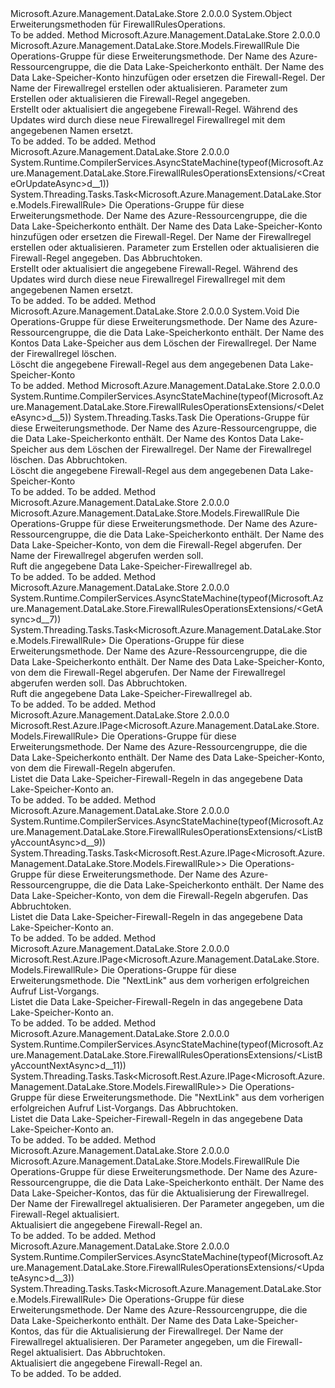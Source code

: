<Type Name="FirewallRulesOperationsExtensions" FullName="Microsoft.Azure.Management.DataLake.Store.FirewallRulesOperationsExtensions">
  <TypeSignature Language="C#" Value="public static class FirewallRulesOperationsExtensions" />
  <TypeSignature Language="ILAsm" Value=".class public auto ansi abstract sealed beforefieldinit FirewallRulesOperationsExtensions extends System.Object" />
  <TypeSignature Language="DocId" Value="T:Microsoft.Azure.Management.DataLake.Store.FirewallRulesOperationsExtensions" />
  <TypeSignature Language="VB.NET" Value="Public Module FirewallRulesOperationsExtensions" />
  <TypeSignature Language="F#" Value="type FirewallRulesOperationsExtensions = class" />
  <AssemblyInfo>
    <AssemblyName>Microsoft.Azure.Management.DataLake.Store</AssemblyName>
    <AssemblyVersion>2.0.0.0</AssemblyVersion>
  </AssemblyInfo>
  <Base>
    <BaseTypeName>System.Object</BaseTypeName>
  </Base>
  <Interfaces />
  <Docs>
    <summary>
            Erweiterungsmethoden für FirewallRulesOperations.
            </summary>
    <remarks>To be added.</remarks>
  </Docs>
  <Members>
    <Member MemberName="CreateOrUpdate">
      <MemberSignature Language="C#" Value="public static Microsoft.Azure.Management.DataLake.Store.Models.FirewallRule CreateOrUpdate (this Microsoft.Azure.Management.DataLake.Store.IFirewallRulesOperations operations, string resourceGroupName, string accountName, string firewallRuleName, Microsoft.Azure.Management.DataLake.Store.Models.FirewallRule parameters);" />
      <MemberSignature Language="ILAsm" Value=".method public static hidebysig class Microsoft.Azure.Management.DataLake.Store.Models.FirewallRule CreateOrUpdate(class Microsoft.Azure.Management.DataLake.Store.IFirewallRulesOperations operations, string resourceGroupName, string accountName, string firewallRuleName, class Microsoft.Azure.Management.DataLake.Store.Models.FirewallRule parameters) cil managed" />
      <MemberSignature Language="DocId" Value="M:Microsoft.Azure.Management.DataLake.Store.FirewallRulesOperationsExtensions.CreateOrUpdate(Microsoft.Azure.Management.DataLake.Store.IFirewallRulesOperations,System.String,System.String,System.String,Microsoft.Azure.Management.DataLake.Store.Models.FirewallRule)" />
      <MemberSignature Language="VB.NET" Value="&lt;Extension()&gt;&#xA;Public Function CreateOrUpdate (operations As IFirewallRulesOperations, resourceGroupName As String, accountName As String, firewallRuleName As String, parameters As FirewallRule) As FirewallRule" />
      <MemberSignature Language="F#" Value="static member CreateOrUpdate : Microsoft.Azure.Management.DataLake.Store.IFirewallRulesOperations * string * string * string * Microsoft.Azure.Management.DataLake.Store.Models.FirewallRule -&gt; Microsoft.Azure.Management.DataLake.Store.Models.FirewallRule" Usage="Microsoft.Azure.Management.DataLake.Store.FirewallRulesOperationsExtensions.CreateOrUpdate (operations, resourceGroupName, accountName, firewallRuleName, parameters)" />
      <MemberType>Method</MemberType>
      <AssemblyInfo>
        <AssemblyName>Microsoft.Azure.Management.DataLake.Store</AssemblyName>
        <AssemblyVersion>2.0.0.0</AssemblyVersion>
      </AssemblyInfo>
      <ReturnValue>
        <ReturnType>Microsoft.Azure.Management.DataLake.Store.Models.FirewallRule</ReturnType>
      </ReturnValue>
      <Parameters>
        <Parameter Name="operations" Type="Microsoft.Azure.Management.DataLake.Store.IFirewallRulesOperations" RefType="this" />
        <Parameter Name="resourceGroupName" Type="System.String" />
        <Parameter Name="accountName" Type="System.String" />
        <Parameter Name="firewallRuleName" Type="System.String" />
        <Parameter Name="parameters" Type="Microsoft.Azure.Management.DataLake.Store.Models.FirewallRule" />
      </Parameters>
      <Docs>
        <param name="operations">
            Die Operations-Gruppe für diese Erweiterungsmethode.
            </param>
        <param name="resourceGroupName">
            Der Name des Azure-Ressourcengruppe, die die Data Lake-Speicherkonto enthält.
            </param>
        <param name="accountName">
            Der Name des Data Lake-Speicher-Konto hinzufügen oder ersetzen die Firewall-Regel.
            </param>
        <param name="firewallRuleName">
            Der Name der Firewallregel erstellen oder aktualisieren.
            </param>
        <param name="parameters">
            Parameter zum Erstellen oder aktualisieren die Firewall-Regel angegeben.
            </param>
        <summary>
            Erstellt oder aktualisiert die angegebene Firewall-Regel. Während des Updates wird durch diese neue Firewallregel Firewallregel mit dem angegebenen Namen ersetzt.
            </summary>
        <returns>To be added.</returns>
        <remarks>To be added.</remarks>
      </Docs>
    </Member>
    <Member MemberName="CreateOrUpdateAsync">
      <MemberSignature Language="C#" Value="public static System.Threading.Tasks.Task&lt;Microsoft.Azure.Management.DataLake.Store.Models.FirewallRule&gt; CreateOrUpdateAsync (this Microsoft.Azure.Management.DataLake.Store.IFirewallRulesOperations operations, string resourceGroupName, string accountName, string firewallRuleName, Microsoft.Azure.Management.DataLake.Store.Models.FirewallRule parameters, System.Threading.CancellationToken cancellationToken = null);" />
      <MemberSignature Language="ILAsm" Value=".method public static hidebysig class System.Threading.Tasks.Task`1&lt;class Microsoft.Azure.Management.DataLake.Store.Models.FirewallRule&gt; CreateOrUpdateAsync(class Microsoft.Azure.Management.DataLake.Store.IFirewallRulesOperations operations, string resourceGroupName, string accountName, string firewallRuleName, class Microsoft.Azure.Management.DataLake.Store.Models.FirewallRule parameters, valuetype System.Threading.CancellationToken cancellationToken) cil managed" />
      <MemberSignature Language="DocId" Value="M:Microsoft.Azure.Management.DataLake.Store.FirewallRulesOperationsExtensions.CreateOrUpdateAsync(Microsoft.Azure.Management.DataLake.Store.IFirewallRulesOperations,System.String,System.String,System.String,Microsoft.Azure.Management.DataLake.Store.Models.FirewallRule,System.Threading.CancellationToken)" />
      <MemberSignature Language="F#" Value="static member CreateOrUpdateAsync : Microsoft.Azure.Management.DataLake.Store.IFirewallRulesOperations * string * string * string * Microsoft.Azure.Management.DataLake.Store.Models.FirewallRule * System.Threading.CancellationToken -&gt; System.Threading.Tasks.Task&lt;Microsoft.Azure.Management.DataLake.Store.Models.FirewallRule&gt;" Usage="Microsoft.Azure.Management.DataLake.Store.FirewallRulesOperationsExtensions.CreateOrUpdateAsync (operations, resourceGroupName, accountName, firewallRuleName, parameters, cancellationToken)" />
      <MemberType>Method</MemberType>
      <AssemblyInfo>
        <AssemblyName>Microsoft.Azure.Management.DataLake.Store</AssemblyName>
        <AssemblyVersion>2.0.0.0</AssemblyVersion>
      </AssemblyInfo>
      <Attributes>
        <Attribute>
          <AttributeName>System.Runtime.CompilerServices.AsyncStateMachine(typeof(Microsoft.Azure.Management.DataLake.Store.FirewallRulesOperationsExtensions/&lt;CreateOrUpdateAsync&gt;d__1))</AttributeName>
        </Attribute>
      </Attributes>
      <ReturnValue>
        <ReturnType>System.Threading.Tasks.Task&lt;Microsoft.Azure.Management.DataLake.Store.Models.FirewallRule&gt;</ReturnType>
      </ReturnValue>
      <Parameters>
        <Parameter Name="operations" Type="Microsoft.Azure.Management.DataLake.Store.IFirewallRulesOperations" RefType="this" />
        <Parameter Name="resourceGroupName" Type="System.String" />
        <Parameter Name="accountName" Type="System.String" />
        <Parameter Name="firewallRuleName" Type="System.String" />
        <Parameter Name="parameters" Type="Microsoft.Azure.Management.DataLake.Store.Models.FirewallRule" />
        <Parameter Name="cancellationToken" Type="System.Threading.CancellationToken" />
      </Parameters>
      <Docs>
        <param name="operations">
            Die Operations-Gruppe für diese Erweiterungsmethode.
            </param>
        <param name="resourceGroupName">
            Der Name des Azure-Ressourcengruppe, die die Data Lake-Speicherkonto enthält.
            </param>
        <param name="accountName">
            Der Name des Data Lake-Speicher-Konto hinzufügen oder ersetzen die Firewall-Regel.
            </param>
        <param name="firewallRuleName">
            Der Name der Firewallregel erstellen oder aktualisieren.
            </param>
        <param name="parameters">
            Parameter zum Erstellen oder aktualisieren die Firewall-Regel angegeben.
            </param>
        <param name="cancellationToken">
            Das Abbruchtoken.
            </param>
        <summary>
            Erstellt oder aktualisiert die angegebene Firewall-Regel. Während des Updates wird durch diese neue Firewallregel Firewallregel mit dem angegebenen Namen ersetzt.
            </summary>
        <returns>To be added.</returns>
        <remarks>To be added.</remarks>
      </Docs>
    </Member>
    <Member MemberName="Delete">
      <MemberSignature Language="C#" Value="public static void Delete (this Microsoft.Azure.Management.DataLake.Store.IFirewallRulesOperations operations, string resourceGroupName, string accountName, string firewallRuleName);" />
      <MemberSignature Language="ILAsm" Value=".method public static hidebysig void Delete(class Microsoft.Azure.Management.DataLake.Store.IFirewallRulesOperations operations, string resourceGroupName, string accountName, string firewallRuleName) cil managed" />
      <MemberSignature Language="DocId" Value="M:Microsoft.Azure.Management.DataLake.Store.FirewallRulesOperationsExtensions.Delete(Microsoft.Azure.Management.DataLake.Store.IFirewallRulesOperations,System.String,System.String,System.String)" />
      <MemberSignature Language="VB.NET" Value="&lt;Extension()&gt;&#xA;Public Sub Delete (operations As IFirewallRulesOperations, resourceGroupName As String, accountName As String, firewallRuleName As String)" />
      <MemberSignature Language="F#" Value="static member Delete : Microsoft.Azure.Management.DataLake.Store.IFirewallRulesOperations * string * string * string -&gt; unit" Usage="Microsoft.Azure.Management.DataLake.Store.FirewallRulesOperationsExtensions.Delete (operations, resourceGroupName, accountName, firewallRuleName)" />
      <MemberType>Method</MemberType>
      <AssemblyInfo>
        <AssemblyName>Microsoft.Azure.Management.DataLake.Store</AssemblyName>
        <AssemblyVersion>2.0.0.0</AssemblyVersion>
      </AssemblyInfo>
      <ReturnValue>
        <ReturnType>System.Void</ReturnType>
      </ReturnValue>
      <Parameters>
        <Parameter Name="operations" Type="Microsoft.Azure.Management.DataLake.Store.IFirewallRulesOperations" RefType="this" />
        <Parameter Name="resourceGroupName" Type="System.String" />
        <Parameter Name="accountName" Type="System.String" />
        <Parameter Name="firewallRuleName" Type="System.String" />
      </Parameters>
      <Docs>
        <param name="operations">
            Die Operations-Gruppe für diese Erweiterungsmethode.
            </param>
        <param name="resourceGroupName">
            Der Name des Azure-Ressourcengruppe, die die Data Lake-Speicherkonto enthält.
            </param>
        <param name="accountName">
            Der Name des Kontos Data Lake-Speicher aus dem Löschen der Firewallregel.
            </param>
        <param name="firewallRuleName">
            Der Name der Firewallregel löschen.
            </param>
        <summary>
            Löscht die angegebene Firewall-Regel aus dem angegebenen Data Lake-Speicher-Konto
            </summary>
        <remarks>To be added.</remarks>
      </Docs>
    </Member>
    <Member MemberName="DeleteAsync">
      <MemberSignature Language="C#" Value="public static System.Threading.Tasks.Task DeleteAsync (this Microsoft.Azure.Management.DataLake.Store.IFirewallRulesOperations operations, string resourceGroupName, string accountName, string firewallRuleName, System.Threading.CancellationToken cancellationToken = null);" />
      <MemberSignature Language="ILAsm" Value=".method public static hidebysig class System.Threading.Tasks.Task DeleteAsync(class Microsoft.Azure.Management.DataLake.Store.IFirewallRulesOperations operations, string resourceGroupName, string accountName, string firewallRuleName, valuetype System.Threading.CancellationToken cancellationToken) cil managed" />
      <MemberSignature Language="DocId" Value="M:Microsoft.Azure.Management.DataLake.Store.FirewallRulesOperationsExtensions.DeleteAsync(Microsoft.Azure.Management.DataLake.Store.IFirewallRulesOperations,System.String,System.String,System.String,System.Threading.CancellationToken)" />
      <MemberSignature Language="F#" Value="static member DeleteAsync : Microsoft.Azure.Management.DataLake.Store.IFirewallRulesOperations * string * string * string * System.Threading.CancellationToken -&gt; System.Threading.Tasks.Task" Usage="Microsoft.Azure.Management.DataLake.Store.FirewallRulesOperationsExtensions.DeleteAsync (operations, resourceGroupName, accountName, firewallRuleName, cancellationToken)" />
      <MemberType>Method</MemberType>
      <AssemblyInfo>
        <AssemblyName>Microsoft.Azure.Management.DataLake.Store</AssemblyName>
        <AssemblyVersion>2.0.0.0</AssemblyVersion>
      </AssemblyInfo>
      <Attributes>
        <Attribute>
          <AttributeName>System.Runtime.CompilerServices.AsyncStateMachine(typeof(Microsoft.Azure.Management.DataLake.Store.FirewallRulesOperationsExtensions/&lt;DeleteAsync&gt;d__5))</AttributeName>
        </Attribute>
      </Attributes>
      <ReturnValue>
        <ReturnType>System.Threading.Tasks.Task</ReturnType>
      </ReturnValue>
      <Parameters>
        <Parameter Name="operations" Type="Microsoft.Azure.Management.DataLake.Store.IFirewallRulesOperations" RefType="this" />
        <Parameter Name="resourceGroupName" Type="System.String" />
        <Parameter Name="accountName" Type="System.String" />
        <Parameter Name="firewallRuleName" Type="System.String" />
        <Parameter Name="cancellationToken" Type="System.Threading.CancellationToken" />
      </Parameters>
      <Docs>
        <param name="operations">
            Die Operations-Gruppe für diese Erweiterungsmethode.
            </param>
        <param name="resourceGroupName">
            Der Name des Azure-Ressourcengruppe, die die Data Lake-Speicherkonto enthält.
            </param>
        <param name="accountName">
            Der Name des Kontos Data Lake-Speicher aus dem Löschen der Firewallregel.
            </param>
        <param name="firewallRuleName">
            Der Name der Firewallregel löschen.
            </param>
        <param name="cancellationToken">
            Das Abbruchtoken.
            </param>
        <summary>
            Löscht die angegebene Firewall-Regel aus dem angegebenen Data Lake-Speicher-Konto
            </summary>
        <returns>To be added.</returns>
        <remarks>To be added.</remarks>
      </Docs>
    </Member>
    <Member MemberName="Get">
      <MemberSignature Language="C#" Value="public static Microsoft.Azure.Management.DataLake.Store.Models.FirewallRule Get (this Microsoft.Azure.Management.DataLake.Store.IFirewallRulesOperations operations, string resourceGroupName, string accountName, string firewallRuleName);" />
      <MemberSignature Language="ILAsm" Value=".method public static hidebysig class Microsoft.Azure.Management.DataLake.Store.Models.FirewallRule Get(class Microsoft.Azure.Management.DataLake.Store.IFirewallRulesOperations operations, string resourceGroupName, string accountName, string firewallRuleName) cil managed" />
      <MemberSignature Language="DocId" Value="M:Microsoft.Azure.Management.DataLake.Store.FirewallRulesOperationsExtensions.Get(Microsoft.Azure.Management.DataLake.Store.IFirewallRulesOperations,System.String,System.String,System.String)" />
      <MemberSignature Language="VB.NET" Value="&lt;Extension()&gt;&#xA;Public Function Get (operations As IFirewallRulesOperations, resourceGroupName As String, accountName As String, firewallRuleName As String) As FirewallRule" />
      <MemberSignature Language="F#" Value="static member Get : Microsoft.Azure.Management.DataLake.Store.IFirewallRulesOperations * string * string * string -&gt; Microsoft.Azure.Management.DataLake.Store.Models.FirewallRule" Usage="Microsoft.Azure.Management.DataLake.Store.FirewallRulesOperationsExtensions.Get (operations, resourceGroupName, accountName, firewallRuleName)" />
      <MemberType>Method</MemberType>
      <AssemblyInfo>
        <AssemblyName>Microsoft.Azure.Management.DataLake.Store</AssemblyName>
        <AssemblyVersion>2.0.0.0</AssemblyVersion>
      </AssemblyInfo>
      <ReturnValue>
        <ReturnType>Microsoft.Azure.Management.DataLake.Store.Models.FirewallRule</ReturnType>
      </ReturnValue>
      <Parameters>
        <Parameter Name="operations" Type="Microsoft.Azure.Management.DataLake.Store.IFirewallRulesOperations" RefType="this" />
        <Parameter Name="resourceGroupName" Type="System.String" />
        <Parameter Name="accountName" Type="System.String" />
        <Parameter Name="firewallRuleName" Type="System.String" />
      </Parameters>
      <Docs>
        <param name="operations">
            Die Operations-Gruppe für diese Erweiterungsmethode.
            </param>
        <param name="resourceGroupName">
            Der Name des Azure-Ressourcengruppe, die die Data Lake-Speicherkonto enthält.
            </param>
        <param name="accountName">
            Der Name des Data Lake-Speicher-Konto, von dem die Firewall-Regel abgerufen.
            </param>
        <param name="firewallRuleName">
            Der Name der Firewallregel abgerufen werden soll.
            </param>
        <summary>
            Ruft die angegebene Data Lake-Speicher-Firewallregel ab.
            </summary>
        <returns>To be added.</returns>
        <remarks>To be added.</remarks>
      </Docs>
    </Member>
    <Member MemberName="GetAsync">
      <MemberSignature Language="C#" Value="public static System.Threading.Tasks.Task&lt;Microsoft.Azure.Management.DataLake.Store.Models.FirewallRule&gt; GetAsync (this Microsoft.Azure.Management.DataLake.Store.IFirewallRulesOperations operations, string resourceGroupName, string accountName, string firewallRuleName, System.Threading.CancellationToken cancellationToken = null);" />
      <MemberSignature Language="ILAsm" Value=".method public static hidebysig class System.Threading.Tasks.Task`1&lt;class Microsoft.Azure.Management.DataLake.Store.Models.FirewallRule&gt; GetAsync(class Microsoft.Azure.Management.DataLake.Store.IFirewallRulesOperations operations, string resourceGroupName, string accountName, string firewallRuleName, valuetype System.Threading.CancellationToken cancellationToken) cil managed" />
      <MemberSignature Language="DocId" Value="M:Microsoft.Azure.Management.DataLake.Store.FirewallRulesOperationsExtensions.GetAsync(Microsoft.Azure.Management.DataLake.Store.IFirewallRulesOperations,System.String,System.String,System.String,System.Threading.CancellationToken)" />
      <MemberSignature Language="F#" Value="static member GetAsync : Microsoft.Azure.Management.DataLake.Store.IFirewallRulesOperations * string * string * string * System.Threading.CancellationToken -&gt; System.Threading.Tasks.Task&lt;Microsoft.Azure.Management.DataLake.Store.Models.FirewallRule&gt;" Usage="Microsoft.Azure.Management.DataLake.Store.FirewallRulesOperationsExtensions.GetAsync (operations, resourceGroupName, accountName, firewallRuleName, cancellationToken)" />
      <MemberType>Method</MemberType>
      <AssemblyInfo>
        <AssemblyName>Microsoft.Azure.Management.DataLake.Store</AssemblyName>
        <AssemblyVersion>2.0.0.0</AssemblyVersion>
      </AssemblyInfo>
      <Attributes>
        <Attribute>
          <AttributeName>System.Runtime.CompilerServices.AsyncStateMachine(typeof(Microsoft.Azure.Management.DataLake.Store.FirewallRulesOperationsExtensions/&lt;GetAsync&gt;d__7))</AttributeName>
        </Attribute>
      </Attributes>
      <ReturnValue>
        <ReturnType>System.Threading.Tasks.Task&lt;Microsoft.Azure.Management.DataLake.Store.Models.FirewallRule&gt;</ReturnType>
      </ReturnValue>
      <Parameters>
        <Parameter Name="operations" Type="Microsoft.Azure.Management.DataLake.Store.IFirewallRulesOperations" RefType="this" />
        <Parameter Name="resourceGroupName" Type="System.String" />
        <Parameter Name="accountName" Type="System.String" />
        <Parameter Name="firewallRuleName" Type="System.String" />
        <Parameter Name="cancellationToken" Type="System.Threading.CancellationToken" />
      </Parameters>
      <Docs>
        <param name="operations">
            Die Operations-Gruppe für diese Erweiterungsmethode.
            </param>
        <param name="resourceGroupName">
            Der Name des Azure-Ressourcengruppe, die die Data Lake-Speicherkonto enthält.
            </param>
        <param name="accountName">
            Der Name des Data Lake-Speicher-Konto, von dem die Firewall-Regel abgerufen.
            </param>
        <param name="firewallRuleName">
            Der Name der Firewallregel abgerufen werden soll.
            </param>
        <param name="cancellationToken">
            Das Abbruchtoken.
            </param>
        <summary>
            Ruft die angegebene Data Lake-Speicher-Firewallregel ab.
            </summary>
        <returns>To be added.</returns>
        <remarks>To be added.</remarks>
      </Docs>
    </Member>
    <Member MemberName="ListByAccount">
      <MemberSignature Language="C#" Value="public static Microsoft.Rest.Azure.IPage&lt;Microsoft.Azure.Management.DataLake.Store.Models.FirewallRule&gt; ListByAccount (this Microsoft.Azure.Management.DataLake.Store.IFirewallRulesOperations operations, string resourceGroupName, string accountName);" />
      <MemberSignature Language="ILAsm" Value=".method public static hidebysig class Microsoft.Rest.Azure.IPage`1&lt;class Microsoft.Azure.Management.DataLake.Store.Models.FirewallRule&gt; ListByAccount(class Microsoft.Azure.Management.DataLake.Store.IFirewallRulesOperations operations, string resourceGroupName, string accountName) cil managed" />
      <MemberSignature Language="DocId" Value="M:Microsoft.Azure.Management.DataLake.Store.FirewallRulesOperationsExtensions.ListByAccount(Microsoft.Azure.Management.DataLake.Store.IFirewallRulesOperations,System.String,System.String)" />
      <MemberSignature Language="VB.NET" Value="&lt;Extension()&gt;&#xA;Public Function ListByAccount (operations As IFirewallRulesOperations, resourceGroupName As String, accountName As String) As IPage(Of FirewallRule)" />
      <MemberSignature Language="F#" Value="static member ListByAccount : Microsoft.Azure.Management.DataLake.Store.IFirewallRulesOperations * string * string -&gt; Microsoft.Rest.Azure.IPage&lt;Microsoft.Azure.Management.DataLake.Store.Models.FirewallRule&gt;" Usage="Microsoft.Azure.Management.DataLake.Store.FirewallRulesOperationsExtensions.ListByAccount (operations, resourceGroupName, accountName)" />
      <MemberType>Method</MemberType>
      <AssemblyInfo>
        <AssemblyName>Microsoft.Azure.Management.DataLake.Store</AssemblyName>
        <AssemblyVersion>2.0.0.0</AssemblyVersion>
      </AssemblyInfo>
      <ReturnValue>
        <ReturnType>Microsoft.Rest.Azure.IPage&lt;Microsoft.Azure.Management.DataLake.Store.Models.FirewallRule&gt;</ReturnType>
      </ReturnValue>
      <Parameters>
        <Parameter Name="operations" Type="Microsoft.Azure.Management.DataLake.Store.IFirewallRulesOperations" RefType="this" />
        <Parameter Name="resourceGroupName" Type="System.String" />
        <Parameter Name="accountName" Type="System.String" />
      </Parameters>
      <Docs>
        <param name="operations">
            Die Operations-Gruppe für diese Erweiterungsmethode.
            </param>
        <param name="resourceGroupName">
            Der Name des Azure-Ressourcengruppe, die die Data Lake-Speicherkonto enthält.
            </param>
        <param name="accountName">
            Der Name des Data Lake-Speicher-Konto, von dem die Firewall-Regeln abgerufen.
            </param>
        <summary>
            Listet die Data Lake-Speicher-Firewall-Regeln in das angegebene Data Lake-Speicher-Konto an.
            </summary>
        <returns>To be added.</returns>
        <remarks>To be added.</remarks>
      </Docs>
    </Member>
    <Member MemberName="ListByAccountAsync">
      <MemberSignature Language="C#" Value="public static System.Threading.Tasks.Task&lt;Microsoft.Rest.Azure.IPage&lt;Microsoft.Azure.Management.DataLake.Store.Models.FirewallRule&gt;&gt; ListByAccountAsync (this Microsoft.Azure.Management.DataLake.Store.IFirewallRulesOperations operations, string resourceGroupName, string accountName, System.Threading.CancellationToken cancellationToken = null);" />
      <MemberSignature Language="ILAsm" Value=".method public static hidebysig class System.Threading.Tasks.Task`1&lt;class Microsoft.Rest.Azure.IPage`1&lt;class Microsoft.Azure.Management.DataLake.Store.Models.FirewallRule&gt;&gt; ListByAccountAsync(class Microsoft.Azure.Management.DataLake.Store.IFirewallRulesOperations operations, string resourceGroupName, string accountName, valuetype System.Threading.CancellationToken cancellationToken) cil managed" />
      <MemberSignature Language="DocId" Value="M:Microsoft.Azure.Management.DataLake.Store.FirewallRulesOperationsExtensions.ListByAccountAsync(Microsoft.Azure.Management.DataLake.Store.IFirewallRulesOperations,System.String,System.String,System.Threading.CancellationToken)" />
      <MemberSignature Language="F#" Value="static member ListByAccountAsync : Microsoft.Azure.Management.DataLake.Store.IFirewallRulesOperations * string * string * System.Threading.CancellationToken -&gt; System.Threading.Tasks.Task&lt;Microsoft.Rest.Azure.IPage&lt;Microsoft.Azure.Management.DataLake.Store.Models.FirewallRule&gt;&gt;" Usage="Microsoft.Azure.Management.DataLake.Store.FirewallRulesOperationsExtensions.ListByAccountAsync (operations, resourceGroupName, accountName, cancellationToken)" />
      <MemberType>Method</MemberType>
      <AssemblyInfo>
        <AssemblyName>Microsoft.Azure.Management.DataLake.Store</AssemblyName>
        <AssemblyVersion>2.0.0.0</AssemblyVersion>
      </AssemblyInfo>
      <Attributes>
        <Attribute>
          <AttributeName>System.Runtime.CompilerServices.AsyncStateMachine(typeof(Microsoft.Azure.Management.DataLake.Store.FirewallRulesOperationsExtensions/&lt;ListByAccountAsync&gt;d__9))</AttributeName>
        </Attribute>
      </Attributes>
      <ReturnValue>
        <ReturnType>System.Threading.Tasks.Task&lt;Microsoft.Rest.Azure.IPage&lt;Microsoft.Azure.Management.DataLake.Store.Models.FirewallRule&gt;&gt;</ReturnType>
      </ReturnValue>
      <Parameters>
        <Parameter Name="operations" Type="Microsoft.Azure.Management.DataLake.Store.IFirewallRulesOperations" RefType="this" />
        <Parameter Name="resourceGroupName" Type="System.String" />
        <Parameter Name="accountName" Type="System.String" />
        <Parameter Name="cancellationToken" Type="System.Threading.CancellationToken" />
      </Parameters>
      <Docs>
        <param name="operations">
            Die Operations-Gruppe für diese Erweiterungsmethode.
            </param>
        <param name="resourceGroupName">
            Der Name des Azure-Ressourcengruppe, die die Data Lake-Speicherkonto enthält.
            </param>
        <param name="accountName">
            Der Name des Data Lake-Speicher-Konto, von dem die Firewall-Regeln abgerufen.
            </param>
        <param name="cancellationToken">
            Das Abbruchtoken.
            </param>
        <summary>
            Listet die Data Lake-Speicher-Firewall-Regeln in das angegebene Data Lake-Speicher-Konto an.
            </summary>
        <returns>To be added.</returns>
        <remarks>To be added.</remarks>
      </Docs>
    </Member>
    <Member MemberName="ListByAccountNext">
      <MemberSignature Language="C#" Value="public static Microsoft.Rest.Azure.IPage&lt;Microsoft.Azure.Management.DataLake.Store.Models.FirewallRule&gt; ListByAccountNext (this Microsoft.Azure.Management.DataLake.Store.IFirewallRulesOperations operations, string nextPageLink);" />
      <MemberSignature Language="ILAsm" Value=".method public static hidebysig class Microsoft.Rest.Azure.IPage`1&lt;class Microsoft.Azure.Management.DataLake.Store.Models.FirewallRule&gt; ListByAccountNext(class Microsoft.Azure.Management.DataLake.Store.IFirewallRulesOperations operations, string nextPageLink) cil managed" />
      <MemberSignature Language="DocId" Value="M:Microsoft.Azure.Management.DataLake.Store.FirewallRulesOperationsExtensions.ListByAccountNext(Microsoft.Azure.Management.DataLake.Store.IFirewallRulesOperations,System.String)" />
      <MemberSignature Language="VB.NET" Value="&lt;Extension()&gt;&#xA;Public Function ListByAccountNext (operations As IFirewallRulesOperations, nextPageLink As String) As IPage(Of FirewallRule)" />
      <MemberSignature Language="F#" Value="static member ListByAccountNext : Microsoft.Azure.Management.DataLake.Store.IFirewallRulesOperations * string -&gt; Microsoft.Rest.Azure.IPage&lt;Microsoft.Azure.Management.DataLake.Store.Models.FirewallRule&gt;" Usage="Microsoft.Azure.Management.DataLake.Store.FirewallRulesOperationsExtensions.ListByAccountNext (operations, nextPageLink)" />
      <MemberType>Method</MemberType>
      <AssemblyInfo>
        <AssemblyName>Microsoft.Azure.Management.DataLake.Store</AssemblyName>
        <AssemblyVersion>2.0.0.0</AssemblyVersion>
      </AssemblyInfo>
      <ReturnValue>
        <ReturnType>Microsoft.Rest.Azure.IPage&lt;Microsoft.Azure.Management.DataLake.Store.Models.FirewallRule&gt;</ReturnType>
      </ReturnValue>
      <Parameters>
        <Parameter Name="operations" Type="Microsoft.Azure.Management.DataLake.Store.IFirewallRulesOperations" RefType="this" />
        <Parameter Name="nextPageLink" Type="System.String" />
      </Parameters>
      <Docs>
        <param name="operations">
            Die Operations-Gruppe für diese Erweiterungsmethode.
            </param>
        <param name="nextPageLink">
            Die "NextLink" aus dem vorherigen erfolgreichen Aufruf List-Vorgangs.
            </param>
        <summary>
            Listet die Data Lake-Speicher-Firewall-Regeln in das angegebene Data Lake-Speicher-Konto an.
            </summary>
        <returns>To be added.</returns>
        <remarks>To be added.</remarks>
      </Docs>
    </Member>
    <Member MemberName="ListByAccountNextAsync">
      <MemberSignature Language="C#" Value="public static System.Threading.Tasks.Task&lt;Microsoft.Rest.Azure.IPage&lt;Microsoft.Azure.Management.DataLake.Store.Models.FirewallRule&gt;&gt; ListByAccountNextAsync (this Microsoft.Azure.Management.DataLake.Store.IFirewallRulesOperations operations, string nextPageLink, System.Threading.CancellationToken cancellationToken = null);" />
      <MemberSignature Language="ILAsm" Value=".method public static hidebysig class System.Threading.Tasks.Task`1&lt;class Microsoft.Rest.Azure.IPage`1&lt;class Microsoft.Azure.Management.DataLake.Store.Models.FirewallRule&gt;&gt; ListByAccountNextAsync(class Microsoft.Azure.Management.DataLake.Store.IFirewallRulesOperations operations, string nextPageLink, valuetype System.Threading.CancellationToken cancellationToken) cil managed" />
      <MemberSignature Language="DocId" Value="M:Microsoft.Azure.Management.DataLake.Store.FirewallRulesOperationsExtensions.ListByAccountNextAsync(Microsoft.Azure.Management.DataLake.Store.IFirewallRulesOperations,System.String,System.Threading.CancellationToken)" />
      <MemberSignature Language="F#" Value="static member ListByAccountNextAsync : Microsoft.Azure.Management.DataLake.Store.IFirewallRulesOperations * string * System.Threading.CancellationToken -&gt; System.Threading.Tasks.Task&lt;Microsoft.Rest.Azure.IPage&lt;Microsoft.Azure.Management.DataLake.Store.Models.FirewallRule&gt;&gt;" Usage="Microsoft.Azure.Management.DataLake.Store.FirewallRulesOperationsExtensions.ListByAccountNextAsync (operations, nextPageLink, cancellationToken)" />
      <MemberType>Method</MemberType>
      <AssemblyInfo>
        <AssemblyName>Microsoft.Azure.Management.DataLake.Store</AssemblyName>
        <AssemblyVersion>2.0.0.0</AssemblyVersion>
      </AssemblyInfo>
      <Attributes>
        <Attribute>
          <AttributeName>System.Runtime.CompilerServices.AsyncStateMachine(typeof(Microsoft.Azure.Management.DataLake.Store.FirewallRulesOperationsExtensions/&lt;ListByAccountNextAsync&gt;d__11))</AttributeName>
        </Attribute>
      </Attributes>
      <ReturnValue>
        <ReturnType>System.Threading.Tasks.Task&lt;Microsoft.Rest.Azure.IPage&lt;Microsoft.Azure.Management.DataLake.Store.Models.FirewallRule&gt;&gt;</ReturnType>
      </ReturnValue>
      <Parameters>
        <Parameter Name="operations" Type="Microsoft.Azure.Management.DataLake.Store.IFirewallRulesOperations" RefType="this" />
        <Parameter Name="nextPageLink" Type="System.String" />
        <Parameter Name="cancellationToken" Type="System.Threading.CancellationToken" />
      </Parameters>
      <Docs>
        <param name="operations">
            Die Operations-Gruppe für diese Erweiterungsmethode.
            </param>
        <param name="nextPageLink">
            Die "NextLink" aus dem vorherigen erfolgreichen Aufruf List-Vorgangs.
            </param>
        <param name="cancellationToken">
            Das Abbruchtoken.
            </param>
        <summary>
            Listet die Data Lake-Speicher-Firewall-Regeln in das angegebene Data Lake-Speicher-Konto an.
            </summary>
        <returns>To be added.</returns>
        <remarks>To be added.</remarks>
      </Docs>
    </Member>
    <Member MemberName="Update">
      <MemberSignature Language="C#" Value="public static Microsoft.Azure.Management.DataLake.Store.Models.FirewallRule Update (this Microsoft.Azure.Management.DataLake.Store.IFirewallRulesOperations operations, string resourceGroupName, string accountName, string firewallRuleName, Microsoft.Azure.Management.DataLake.Store.Models.UpdateFirewallRuleParameters parameters = null);" />
      <MemberSignature Language="ILAsm" Value=".method public static hidebysig class Microsoft.Azure.Management.DataLake.Store.Models.FirewallRule Update(class Microsoft.Azure.Management.DataLake.Store.IFirewallRulesOperations operations, string resourceGroupName, string accountName, string firewallRuleName, class Microsoft.Azure.Management.DataLake.Store.Models.UpdateFirewallRuleParameters parameters) cil managed" />
      <MemberSignature Language="DocId" Value="M:Microsoft.Azure.Management.DataLake.Store.FirewallRulesOperationsExtensions.Update(Microsoft.Azure.Management.DataLake.Store.IFirewallRulesOperations,System.String,System.String,System.String,Microsoft.Azure.Management.DataLake.Store.Models.UpdateFirewallRuleParameters)" />
      <MemberSignature Language="VB.NET" Value="&lt;Extension()&gt;&#xA;Public Function Update (operations As IFirewallRulesOperations, resourceGroupName As String, accountName As String, firewallRuleName As String, Optional parameters As UpdateFirewallRuleParameters = null) As FirewallRule" />
      <MemberSignature Language="F#" Value="static member Update : Microsoft.Azure.Management.DataLake.Store.IFirewallRulesOperations * string * string * string * Microsoft.Azure.Management.DataLake.Store.Models.UpdateFirewallRuleParameters -&gt; Microsoft.Azure.Management.DataLake.Store.Models.FirewallRule" Usage="Microsoft.Azure.Management.DataLake.Store.FirewallRulesOperationsExtensions.Update (operations, resourceGroupName, accountName, firewallRuleName, parameters)" />
      <MemberType>Method</MemberType>
      <AssemblyInfo>
        <AssemblyName>Microsoft.Azure.Management.DataLake.Store</AssemblyName>
        <AssemblyVersion>2.0.0.0</AssemblyVersion>
      </AssemblyInfo>
      <ReturnValue>
        <ReturnType>Microsoft.Azure.Management.DataLake.Store.Models.FirewallRule</ReturnType>
      </ReturnValue>
      <Parameters>
        <Parameter Name="operations" Type="Microsoft.Azure.Management.DataLake.Store.IFirewallRulesOperations" RefType="this" />
        <Parameter Name="resourceGroupName" Type="System.String" />
        <Parameter Name="accountName" Type="System.String" />
        <Parameter Name="firewallRuleName" Type="System.String" />
        <Parameter Name="parameters" Type="Microsoft.Azure.Management.DataLake.Store.Models.UpdateFirewallRuleParameters" />
      </Parameters>
      <Docs>
        <param name="operations">
            Die Operations-Gruppe für diese Erweiterungsmethode.
            </param>
        <param name="resourceGroupName">
            Der Name des Azure-Ressourcengruppe, die die Data Lake-Speicherkonto enthält.
            </param>
        <param name="accountName">
            Der Name des Data Lake-Speicher-Kontos, das für die Aktualisierung der Firewallregel.
            </param>
        <param name="firewallRuleName">
            Der Name der Firewallregel aktualisieren.
            </param>
        <param name="parameters">
            Der Parameter angegeben, um die Firewall-Regel aktualisiert.
            </param>
        <summary>
            Aktualisiert die angegebene Firewall-Regel an.
            </summary>
        <returns>To be added.</returns>
        <remarks>To be added.</remarks>
      </Docs>
    </Member>
    <Member MemberName="UpdateAsync">
      <MemberSignature Language="C#" Value="public static System.Threading.Tasks.Task&lt;Microsoft.Azure.Management.DataLake.Store.Models.FirewallRule&gt; UpdateAsync (this Microsoft.Azure.Management.DataLake.Store.IFirewallRulesOperations operations, string resourceGroupName, string accountName, string firewallRuleName, Microsoft.Azure.Management.DataLake.Store.Models.UpdateFirewallRuleParameters parameters = null, System.Threading.CancellationToken cancellationToken = null);" />
      <MemberSignature Language="ILAsm" Value=".method public static hidebysig class System.Threading.Tasks.Task`1&lt;class Microsoft.Azure.Management.DataLake.Store.Models.FirewallRule&gt; UpdateAsync(class Microsoft.Azure.Management.DataLake.Store.IFirewallRulesOperations operations, string resourceGroupName, string accountName, string firewallRuleName, class Microsoft.Azure.Management.DataLake.Store.Models.UpdateFirewallRuleParameters parameters, valuetype System.Threading.CancellationToken cancellationToken) cil managed" />
      <MemberSignature Language="DocId" Value="M:Microsoft.Azure.Management.DataLake.Store.FirewallRulesOperationsExtensions.UpdateAsync(Microsoft.Azure.Management.DataLake.Store.IFirewallRulesOperations,System.String,System.String,System.String,Microsoft.Azure.Management.DataLake.Store.Models.UpdateFirewallRuleParameters,System.Threading.CancellationToken)" />
      <MemberSignature Language="F#" Value="static member UpdateAsync : Microsoft.Azure.Management.DataLake.Store.IFirewallRulesOperations * string * string * string * Microsoft.Azure.Management.DataLake.Store.Models.UpdateFirewallRuleParameters * System.Threading.CancellationToken -&gt; System.Threading.Tasks.Task&lt;Microsoft.Azure.Management.DataLake.Store.Models.FirewallRule&gt;" Usage="Microsoft.Azure.Management.DataLake.Store.FirewallRulesOperationsExtensions.UpdateAsync (operations, resourceGroupName, accountName, firewallRuleName, parameters, cancellationToken)" />
      <MemberType>Method</MemberType>
      <AssemblyInfo>
        <AssemblyName>Microsoft.Azure.Management.DataLake.Store</AssemblyName>
        <AssemblyVersion>2.0.0.0</AssemblyVersion>
      </AssemblyInfo>
      <Attributes>
        <Attribute>
          <AttributeName>System.Runtime.CompilerServices.AsyncStateMachine(typeof(Microsoft.Azure.Management.DataLake.Store.FirewallRulesOperationsExtensions/&lt;UpdateAsync&gt;d__3))</AttributeName>
        </Attribute>
      </Attributes>
      <ReturnValue>
        <ReturnType>System.Threading.Tasks.Task&lt;Microsoft.Azure.Management.DataLake.Store.Models.FirewallRule&gt;</ReturnType>
      </ReturnValue>
      <Parameters>
        <Parameter Name="operations" Type="Microsoft.Azure.Management.DataLake.Store.IFirewallRulesOperations" RefType="this" />
        <Parameter Name="resourceGroupName" Type="System.String" />
        <Parameter Name="accountName" Type="System.String" />
        <Parameter Name="firewallRuleName" Type="System.String" />
        <Parameter Name="parameters" Type="Microsoft.Azure.Management.DataLake.Store.Models.UpdateFirewallRuleParameters" />
        <Parameter Name="cancellationToken" Type="System.Threading.CancellationToken" />
      </Parameters>
      <Docs>
        <param name="operations">
            Die Operations-Gruppe für diese Erweiterungsmethode.
            </param>
        <param name="resourceGroupName">
            Der Name des Azure-Ressourcengruppe, die die Data Lake-Speicherkonto enthält.
            </param>
        <param name="accountName">
            Der Name des Data Lake-Speicher-Kontos, das für die Aktualisierung der Firewallregel.
            </param>
        <param name="firewallRuleName">
            Der Name der Firewallregel aktualisieren.
            </param>
        <param name="parameters">
            Der Parameter angegeben, um die Firewall-Regel aktualisiert.
            </param>
        <param name="cancellationToken">
            Das Abbruchtoken.
            </param>
        <summary>
            Aktualisiert die angegebene Firewall-Regel an.
            </summary>
        <returns>To be added.</returns>
        <remarks>To be added.</remarks>
      </Docs>
    </Member>
  </Members>
</Type>